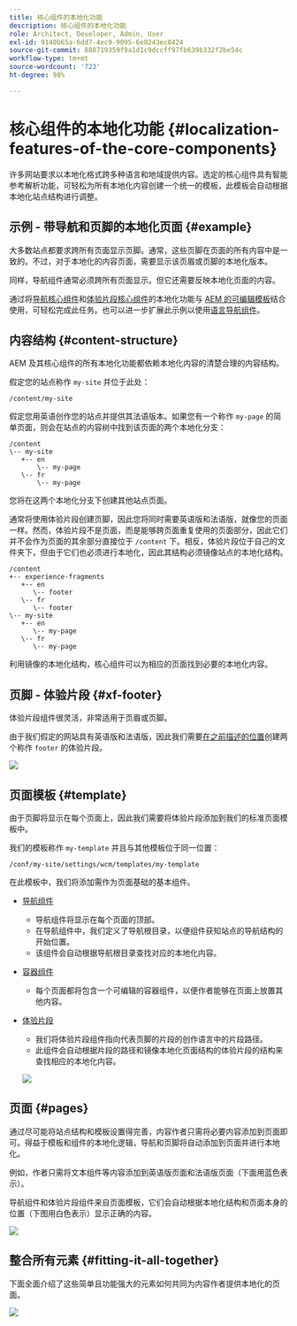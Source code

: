 ```yaml
---
title: 核心组件的本地化功能
description: 核心组件的本地化功能
role: Architect, Developer, Admin, User
exl-id: 9140b65a-6dd7-4ec9-9095-6e8243ec8424
source-git-commit: 888719359f9a1d1c9dccff97fb639b332f2be54c
workflow-type: tm+mt
source-wordcount: '723'
ht-degree: 98%

---
```


# 核心组件的本地化功能 {#localization-features-of-the-core-components}

许多网站要求以本地化格式跨多种语言和地域提供内容。选定的核心组件具有智能参考解析功能，可轻松为所有本地化内容创建一个统一的模板，此模板会自动根据本地化站点结构进行调整。

## 示例 - 带导航和页脚的本地化页面 {#example}

大多数站点都要求跨所有页面显示页脚。通常，这些页脚在页面的所有内容中是一致的。不过，对于本地化的内容页面，需要显示该页眉或页脚的本地化版本。

同样，导航组件通常必须跨所有页面显示。但它还需要反映本地化页面的内容。

通过将[导航核心组件](/help/components/navigation.md)和[体验片段核心组件](/help/components/experience-fragment.md)的本地化功能与 [AEM 的可编辑模板](https://experienceleague.adobe.com/docs/experience-manager-cloud-service/sites/authoring/features/templates.html)结合使用，可轻松完成此任务。也可以进一步扩展此示例以使用[语言导航组件](/help/components/language-navigation.md)。

## 内容结构 {#content-structure}

AEM 及其核心组件的所有本地化功能都依赖本地化内容的清楚合理的内容结构。

假定您的站点称作 `my-site` 并位于此处：

```
/content/my-site
```

假定您用英语创作您的站点并提供其法语版本。如果您有一个称作 `my-page` 的简单页面，则会在站点的内容树中找到该页面的两个本地化分支：

```
/content
\-- my-site
   +-- en
       \-- my-page
   \-- fr
       \-- my-page
```

您将在这两个本地化分支下创建其他站点页面。

通常将使用体验片段创建页脚，因此您将同时需要英语版和法语版，就像您的页面一样。然而，体验片段不是页面，而是能够跨页面重复使用的页面部分，因此它们并不会作为页面的其余部分直接位于 `/content` 下。相反，体验片段位于自己的文件夹下，但由于它们也必须进行本地化，因此其结构必须镜像站点的本地化结构。

```
/content
+-- experience-fragments
   +-- en
      \-- footer
   \-- fr
      \-- footer
\-- my-site
   +-- en
      \-- my-page
   \-- fr
      \-- my-page
```

利用镜像的本地化结构，核心组件可以为相应的页面找到必要的本地化内容。

## 页脚 - 体验片段 {#xf-footer}

体验片段组件很灵活，非常适用于页眉或页脚。

由于我们假定的网站具有英语版和法语版，因此我们需要[在之前描述的位置](#content-structure)创建两个称作 `footer` 的体验片段。

![](/help/assets/screen-shot-2019-09-09-11.08.28.png)

## 页面模板 {#template}

由于页脚将显示在每个页面上，因此我们需要将体验片段添加到我们的标准页面模板中。

我们的模板称作 `my-template` 并且与其他模板位于同一位置：

```
/conf/my-site/settings/wcm/templates/my-template
```

在此模板中，我们将添加需作为页面基础的基本组件。

* [导航组件](/help/components/navigation.md)
   * 导航组件将显示在每个页面的顶部。
   * 在导航组件中，我们定义了导航根目录，以便组件获知站点的导航结构的开始位置。
   * 该组件会自动根据导航根目录查找对应的本地化内容。
* [容器组件](/help/components/container.md)
   * 每个页面都将包含一个可编辑的容器组件，以便作者能够在页面上放置其他内容。
* [体验片段](/help/components/experience-fragment.md)
   * 我们将体验片段组件指向代表页脚的片段的创作语言中的片段路径。
   * 此组件会自动根据片段的路径和镜像本地化页面结构的体验片段的结构来查找相应的本地化内容。

   ![](/help/assets/screen-shot-2019-09-09-11.20.10.png)

## 页面 {#pages}

通过尽可能将站点结构和模板设置得完善，内容作者只需将必要内容添加到页面即可。得益于模板和组件的本地化逻辑，导航和页脚将自动添加到页面并进行本地化。

例如，作者只需将文本组件等内容添加到英语版页面和法语版页面（下面用蓝色表示）。

导航组件和体验片段组件来自页面模板，它们会自动根据本地化结构和页面本身的位置（下图用白色表示）显示正确的内容。

![](/help/assets/screen-shot-2019-09-09-11.22.14.png)

## 整合所有元素 {#fitting-it-all-together}

下面全面介绍了这些简单且功能强大的元素如何共同为内容作者提供本地化的页面。

![](/help/assets/screen-shot-2019-09-09-11.27.58.png)
